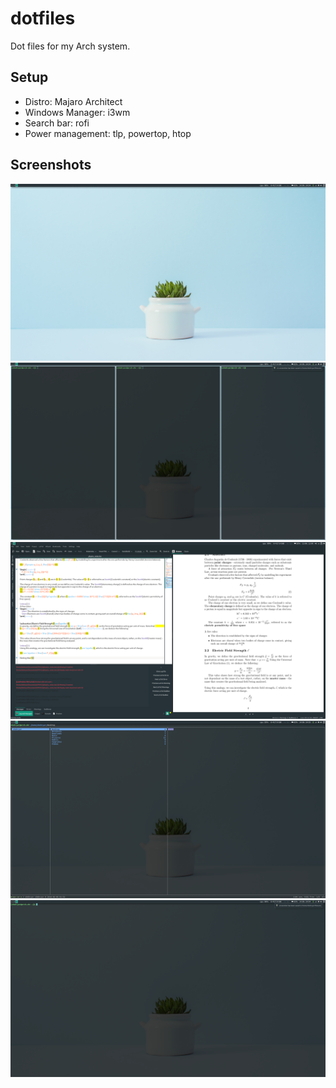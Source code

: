 # dotfiles
Dot files for my Arch system.

## Setup
- Distro: Majaro Architect
- Windows Manager: i3wm
- Search bar: rofi
- Power management: tlp, powertop, htop

## Screenshots
![desktop](https://raw.githubusercontent.com/ShehryarX/dotfiles/master/screenshots/desktop.png "desktop")
![i3wm](https://raw.githubusercontent.com/ShehryarX/dotfiles/master/screenshots/i3wm.png "i3wm")
![latex](https://raw.githubusercontent.com/ShehryarX/dotfiles/master/screenshots/latex.png "latex")
![ranger](https://raw.githubusercontent.com/ShehryarX/dotfiles/master/screenshots/ranger.png "ranger")
![urxvt](https://raw.githubusercontent.com/ShehryarX/dotfiles/master/screenshots/urxvt.png "urxvt")
